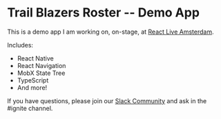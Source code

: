 # Trail Blazers Roster -- Demo App

This is a demo app I am working on, on-stage, at [React Live Amsterdam](http://reactlive.nl).

Includes:

- React Native
- React Navigation
- MobX State Tree
- TypeScript
- And more!

If you have questions, please join our [Slack Community](http://community.infinite.red) and ask in the #ignite channel.
